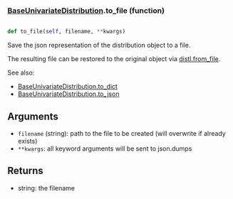 ### [BaseUnivariateDistribution](BaseUnivariateDistribution.md).to_file (function)


```py

def to_file(self, filename, **kwargs)

```



Save the json representation of the distribution object to a file.

The resulting file can be restored to the original object
via [distl.from_file](distl.from_file.md).

See also:

* [BaseUnivariateDistribution.to_dict](BaseUnivariateDistribution.to_dict.md)
* [BaseUnivariateDistribution.to_json](BaseUnivariateDistribution.to_json.md)

Arguments
----------
* `filename` (string): path to the file to be created (will overwrite
    if already exists)
* `**kwargs`: all keyword arguments will be sent to json.dumps

Returns
--------
* string: the filename

